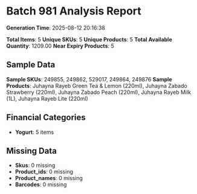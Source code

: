 # Batch 981 Analysis Report

**Generation Time**: 2025-08-12 20:16:38

**Total Items**: 5
**Unique SKUs**: 5
**Unique Products**: 5
**Total Available Quantity**: 1209.00
**Near Expiry Products**: 5

## Sample Data
**Sample SKUs**: 249855, 249862, 529017, 249864, 249876
**Sample Products**: Juhayna Rayeb Green Tea & Lemon (220ml), Juhayna Zabado Strawberry (220ml), Juhayna Zabado Peach (220ml), Juhayna Rayeb Milk (1L), Juhayna Rayeb Lite (220ml)

## Financial Categories
- **Yogurt**: 5 items

## Missing Data
- **Skus**: 0 missing
- **Product_ids**: 0 missing
- **Product_names**: 0 missing
- **Barcodes**: 0 missing
